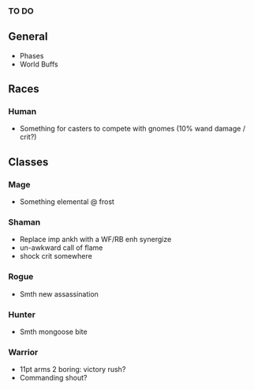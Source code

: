 ### TO DO

## General
- Phases
- World Buffs

## Races
### Human
- Something for casters to compete with gnomes (10% wand damage / crit?)

## Classes

### Mage
- Something elemental @ frost

### Shaman
- Replace imp ankh with a WF/RB enh synergize
- un-awkward call of flame
- shock crit somewhere

### Rogue
- Smth new assassination

### Hunter
- Smth mongoose bite

### Warrior
- 11pt arms 2 boring: victory rush?
- Commanding shout?
